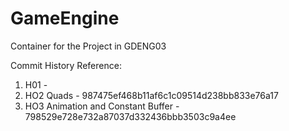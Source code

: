 # GameEngine
Container for the Project in GDENG03

Commit History Reference:
1) H01 -
2) HO2 Quads - 987475ef468b11af6c1c09514d238bb833e76a17
3) HO3 Animation and Constant Buffer - 798529e728e732a87037d332436bbb3503c9a4ee


